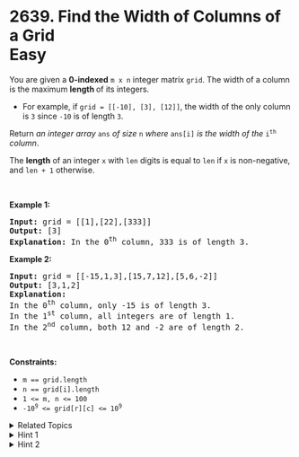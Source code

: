
# 2639. Find the Width of Columns of a Grid<br> Easy

<p>You are given a <strong>0-indexed</strong> <code>m x n</code> integer matrix <code>grid</code>. The width of a column is the maximum <strong>length </strong>of its integers.</p>

<ul>
	<li>For example, if <code>grid = [[-10], [3], [12]]</code>, the width of the only column is <code>3</code> since <code>-10</code> is of length <code>3</code>.</li>
</ul>

<p>Return <em>an integer array</em> <code>ans</code> <em>of size</em> <code>n</code> <em>where</em> <code>ans[i]</code> <em>is the width of the</em> <code>i<sup>th</sup></code> <em>column</em>.</p>

<p>The <strong>length</strong> of an integer <code>x</code> with <code>len</code> digits is equal to <code>len</code> if <code>x</code> is non-negative, and <code>len + 1</code> otherwise.</p>

<p>&nbsp;</p>
<p><strong class="example">Example 1:</strong></p>

<pre>
<strong>Input:</strong> grid = [[1],[22],[333]]
<strong>Output:</strong> [3]
<strong>Explanation:</strong> In the 0<sup>th</sup> column, 333 is of length 3.
</pre>

<p><strong class="example">Example 2:</strong></p>

<pre>
<strong>Input:</strong> grid = [[-15,1,3],[15,7,12],[5,6,-2]]
<strong>Output:</strong> [3,1,2]
<strong>Explanation:</strong> 
In the 0<sup>th</sup> column, only -15 is of length 3.
In the 1<sup>st</sup> column, all integers are of length 1. 
In the 2<sup>nd</sup> column, both 12 and -2 are of length 2.
</pre>

<p>&nbsp;</p>
<p><strong>Constraints:</strong></p>

<ul>
	<li><code>m == grid.length</code></li>
	<li><code>n == grid[i].length</code></li>
	<li><code>1 &lt;= m, n &lt;= 100 </code></li>
	<li><code>-10<sup>9</sup> &lt;= grid[r][c] &lt;= 10<sup>9</sup></code></li>
</ul>


<details>

<summary> Related Topics </summary>



</details>


<details>
<summary> Hint 1 </summary>
You can find the length of a number by dividing it by 10 and then rounding it down again and again until this number becomes equal to 0. Add 1 if this number is negative.
</details>

<details>
<summary> Hint 2 </summary>
Traverse the matrix column-wise to find the maximum length in each column.
</details>